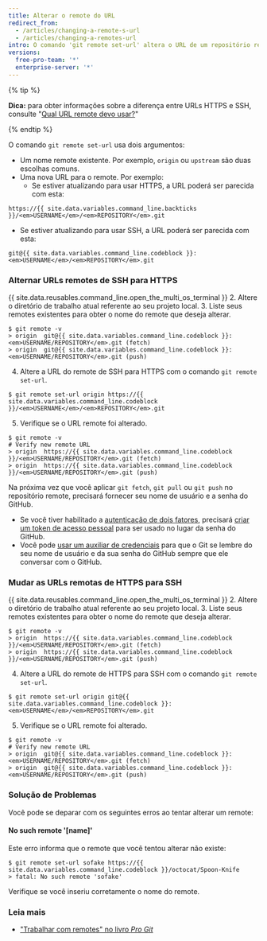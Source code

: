 ```yaml
---
title: Alterar o remote do URL
redirect_from:
  - /articles/changing-a-remote-s-url
  - /articles/changing-a-remotes-url
intro: O comando 'git remote set-url' altera o URL de um repositório remote existente.
versions:
  free-pro-team: '*'
  enterprise-server: '*'
---
```


{% tip %}

**Dica:** para obter informações sobre a diferença entre URLs HTTPS e SSH, consulte "[Qual URL remote devo usar?](/articles/which-remote-url-should-i-use)"

{% endtip %}

O comando `git remote set-url` usa dois argumentos:

* Um nome remote existente. Por exemplo, `origin` ou `upstream` são duas escolhas comuns.
* Uma nova URL para o remote. Por exemplo:
  * Se estiver atualizando para usar HTTPS, a URL poderá ser parecida com esta:
```shell
https://{{ site.data.variables.command_line.backticks }}/<em>USERNAME</em>/<em>REPOSITORY</em>.git
```
  * Se estiver atualizando para usar SSH, a URL poderá ser parecida com esta:
```shell
git@{{ site.data.variables.command_line.codeblock }}:<em>USERNAME</em>/<em>REPOSITORY</em>.git
```

### Alternar URLs remotes de SSH para HTTPS

{{ site.data.reusables.command_line.open_the_multi_os_terminal }}
2. Altere o diretório de trabalho atual referente ao seu projeto local.
3. Liste seus remotes existentes para obter o nome do remote que deseja alterar.
  ```shell
  $ git remote -v
  > origin  git@{{ site.data.variables.command_line.codeblock }}:<em>USERNAME/REPOSITORY</em>.git (fetch)
  > origin  git@{{ site.data.variables.command_line.codeblock }}:<em>USERNAME/REPOSITORY</em>.git (push)
  ```
4. Altere a URL do remote de SSH para HTTPS com o comando `git remote set-url`.
  ```shell
  $ git remote set-url origin https://{{ site.data.variables.command_line.codeblock }}/<em>USERNAME</em>/<em>REPOSITORY</em>.git
  ```
5. Verifique se o URL remote foi alterado.
  ```shell
  $ git remote -v
  # Verify new remote URL
  > origin  https://{{ site.data.variables.command_line.codeblock }}/<em>USERNAME/REPOSITORY</em>.git (fetch)
  > origin  https://{{ site.data.variables.command_line.codeblock }}/<em>USERNAME/REPOSITORY</em>.git (push)
  ```

Na próxima vez que você aplicar `git fetch`, `git pull` ou `git push` no repositório remote, precisará fornecer seu nome de usuário e a senha do GitHub.

- Se você tiver habilitado a [autenticação de dois fatores](/articles/securing-your-account-with-two-factor-authentication-2fa), precisará [criar um token de acesso pessoal](/github/authenticating-to-github/creating-a-personal-access-token) para ser usado no lugar da senha do GitHub.
- Você pode [usar um auxiliar de credenciais](/github/using-git/caching-your-github-credentials-in-git) para que o Git se lembre do seu nome de usuário e da sua senha do GitHub sempre que ele conversar com o GitHub.

### Mudar as URLs remotas de HTTPS para SSH

{{ site.data.reusables.command_line.open_the_multi_os_terminal }}
2. Altere o diretório de trabalho atual referente ao seu projeto local.
3. Liste seus remotes existentes para obter o nome do remote que deseja alterar.
  ```shell
  $ git remote -v
  > origin  https://{{ site.data.variables.command_line.codeblock }}/<em>USERNAME/REPOSITORY</em>.git (fetch)
  > origin  https://{{ site.data.variables.command_line.codeblock }}/<em>USERNAME/REPOSITORY</em>.git (push)
  ```
4. Altere a URL do remote de HTTPS para SSH com o comando `git remote set-url`.
  ```shell
  $ git remote set-url origin git@{{ site.data.variables.command_line.codeblock }}:<em>USERNAME</em>/<em>REPOSITORY</em>.git
  ```
5. Verifique se o URL remote foi alterado.
  ```shell
  $ git remote -v
  # Verify new remote URL
  > origin  git@{{ site.data.variables.command_line.codeblock }}:<em>USERNAME/REPOSITORY</em>.git (fetch)
  > origin  git@{{ site.data.variables.command_line.codeblock }}:<em>USERNAME/REPOSITORY</em>.git (push)
  ```

### Solução de Problemas

Você pode se deparar com os seguintes erros ao tentar alterar um remote:

#### No such remote '[name]'

Este erro informa que o remote que você tentou alterar não existe:

```shell
$ git remote set-url sofake https://{{ site.data.variables.command_line.codeblock }}/octocat/Spoon-Knife
> fatal: No such remote 'sofake'
```

Verifique se você inseriu corretamente o nome do remote.

### Leia mais

- ["Trabalhar com remotes" no livro _Pro Git_](https://git-scm.com/book/en/Git-Basics-Working-with-Remotes)
